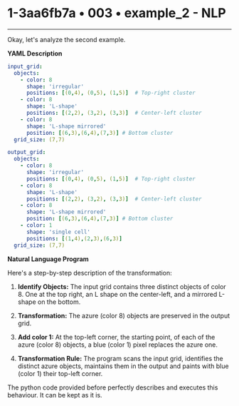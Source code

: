# 1-3aa6fb7a • 003 • example_2 - NLP

---
Okay, let's analyze the second example.

**YAML Description**

```yaml
input_grid:
  objects:
    - color: 8
      shape: 'irregular'
      positions: [(0,4), (0,5), (1,5)]  # Top-right cluster
    - color: 8
      shape: 'L-shape'
      positions: [(2,2), (3,2), (3,3)]  # Center-left cluster
    - color: 8
      shape: 'L-shape mirrored'
      position: [(6,3),(6,4),(7,3)] # Bottom cluster
  grid_size: (7,7)

output_grid:
  objects:
    - color: 8
      shape: 'irregular'
      positions: [(0,4), (0,5), (1,5)]  # Top-right cluster
    - color: 8
      shape: 'L-shape'
      positions: [(2,2), (3,2), (3,3)]  # Center-left cluster
    - color: 8
      shape: 'L-shape mirrored'
      position: [(6,3),(6,4),(7,3)] # Bottom cluster
    - color: 1
      shape: 'single cell'
      positions: [(1,4),(2,3),(6,3)]
  grid_size: (7,7)

```

**Natural Language Program**

Here's a step-by-step description of the transformation:

1.  **Identify Objects:** The input grid contains three distinct objects of color 8. One at the top right, an L shape on the center-left, and a mirrored L-shape on the bottom.

2.  **Transformation:** The azure (color 8) objects are preserved in the output grid.

3. **Add color 1:** At the top-left corner, the starting point, of each of the azure (color 8) objects, a blue (color 1) pixel replaces the azure one.

4.  **Transformation Rule:** The program scans the input grid, identifies the distinct azure objects, maintains them in the output and paints with blue (color 1) their top-left corner.

The python code provided before perfectly describes and executes this behaviour. It can be kept as it is.

